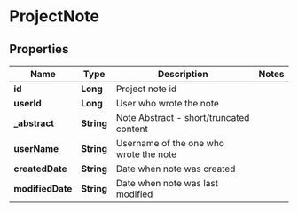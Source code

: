 
# ProjectNote

## Properties
Name | Type | Description | Notes
------------ | ------------- | ------------- | -------------
**id** | **Long** | Project note id | 
**userId** | **Long** | User who wrote the note | 
**_abstract** | **String** | Note Abstract - short/truncated content | 
**userName** | **String** | Username of the one who wrote the note | 
**createdDate** | **String** | Date when note was created | 
**modifiedDate** | **String** | Date when note was last modified | 



